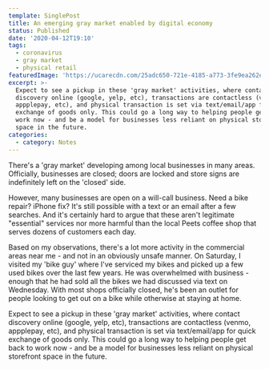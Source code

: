```yaml
---
template: SinglePost
title: An emerging gray market enabled by digital economy
status: Published
date: '2020-04-12T19:10'
tags:
  - coronavirus
  - gray market
  - physical retail 
featuredImage: 'https://ucarecdn.com/25adc650-721e-4185-a773-3fe9ea262ed4/'
excerpt: >-
  Expect to see a pickup in these 'gray market' activities, where contact
  discovery online (google, yelp, etc), transactions are contactless (venmo,
  appplepay, etc), and physical transaction is set via text/email/app for quick
  exchange of goods only. This could go a long way to helping people get back to
  work now - and be a model for businesses less reliant on physical storefront
  space in the future.
categories:
  - category: Notes
---
```

There's a 'gray market' developing among local businesses in many areas. Officially, businesses are closed; doors are locked and store signs are indefinitely left on the 'closed' side.

However, many businesses are open on a will-call business. Need a bike repair? iPhone fix? It's still possible with a text or an email after a few searches. And it's certainly hard to argue that these aren't legitimate "essential" services nor more harmful than the local Peets coffee shop that serves dozens of customers each day.

Based on my observations, there's a lot more activity in the commercial areas near me - and not in an obviously unsafe manner. On Saturday, I visited my 'bike guy' where I've serviced my bikes and picked up a few used bikes over the last few years. He was overwhelmed with business - enough that he had sold all the bikes we had discussed via text on Wednesday. With most shops officially closed, he's been an outlet for people looking to get out on a bike while otherwise at staying at home.

Expect to see a pickup in these 'gray market' activities, where contact discovery online (google, yelp, etc), transactions are contactless (venmo, appplepay, etc), and physical transaction is set via text/email/app for quick exchange of goods only. This could go a long way to helping people get back to work now - and be a model for businesses less reliant on physical storefront space in the future.
